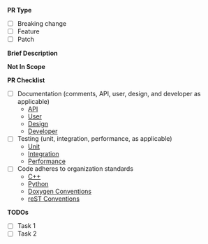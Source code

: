 <!---
    This is a comment. So are other lines like it. No need to delete them
    before submitting your PR. If you need help on submitting a PR please
    see our tutorial at https://nwchemex-project.github.io/.github/resources/github/pull_request.html
--->

<!---
    As of 12/7/2022 GitHub does not allow multiple PR templates. Our solution
    is to create one master PR template for all use cases, please delete the
    use cases which are not relevant for your PR. Sorry about the extra step.
--->

<!---
    General PR Questions
    ====================
    Please answer all questions in this section for all PRs.
--->

**PR Type**
<!---
    Please check the corresponding box.

    "Breaking change" is a PR which will break existing user-facing code. These
    types of PRs must be discussed in advance. They may be very small, or very
    extensive PRs depending on the change.

    A "feature" is a PR which adds a major new capability, massively overhauls
    an existing feature, writes entirely new documentation pages, or optimizes
    an extensive algorithm. Features usually take at least a week to implement.

    A "patch" is a PR which touches relatively few lines of code. Patches
    usually address bugs, minor performance issues, typos, clarify
    documentation, etc. Most patches are ready to go in a day or two.
--->

- [ ] Breaking change
- [ ] Feature
- [ ] Patch

**Brief Description**
<!---
    In a couple sentences, describe what this pull request will accomplish. If
    there is a corresponding issue please link to it with
    [closing words](
        https://docs.github.com/en/issues/tracking-your-work-with-issues/linking-a-pull-request-to-an-issue#linking-a-pull-request-to-an-issue-
        using-a-keyword)
    as appropriate. If the goal is more complicated than can be articulated in
    a few sentences, please first open an issue and explain it in detail
    there.
--->

**Not In Scope**
<!---
    Some features have obvious extensions or use cases. If you're only targeting
    a specific use case and don't want to worry about other use cases in this
    PR please make that clear. As appropriate, open an issue for anything not in scope that will need to be or
    could be done in the future.
--->



**PR Checklist**

<!---
    This checklist is meant for developers who are part of the NWChemEx-Project
    organization. If you are an outside collaborator, who only occasionally
    contributes little tweaks, we're just happy to get your contribution. The
    reviewers will happily make any changes needed to bring your contribution
    up to snuff.

    For developers who are part of the organization, and outside collaborators making frequent or large contributions, know that the NWChemEx-Project
    organization strives to be an exemplar of code quality. Unless you have
    advance approval, your PR will not be merged until all relevant items on the
    checklist have been addressed. That said, if you're new, we're certainly
    willing to help out, answer questions, and point you to the right resources.
--->

- [ ] Documentation (comments, API, user, design, and developer as applicable)
    - [API](https://nwchemex-project.github.io/.github/documenting/writing_api_documentation.html)
    - [User](https://nwchemex-project.github.io/.github/documenting/writing_tutorials.html)
    - [Design](https://nwchemex-project.github.io/.github/documenting/writing_design_documentation.html)
    - [Developer](https://nwchemex-project.github.io/.github/documenting/writing_developer_documentation.html)
- [ ] Testing (unit, integration, performance, as applicable)
    - [Unit](https://nwchemex-project.github.io/.github/testing/unit.html)
    - [Integration](https://nwchemex-project.github.io/.github/testing/integration.html)
    - [Performance](https://nwchemex-project.github.io/.github/testing/performance.html)
- [ ] Code adheres to organization standards
    - [C++](https://nwchemex-project.github.io/.github/coding/cxx/cxx_conventions.html)
    - [Python](https://nwchemex-project.github.io/.github/coding/python/python_conventions.html)
    - [Doxygen Conventions](https://nwchemex-project.github.io/.github/documenting/doxygen_conventions.html)
    - [reST Conventions](https://nwchemex-project.github.io/.github/documenting/rst_conventions.html)

<!---
    Draft PRs Only
    ==============

    We strongly encourage all PR authors to open PRs as early as possible.
    When you do that your PR is usually not ready for review. Fill this section
    out in that case. Note we encourage breaking PRs down into chunks which
    can be merged within two weeks. If you expect that your TODO list is too
    large please break the PR down into smaller PRs.
--->

**TODOs**
<!---
    Please include a list of what needs to be done beyond the normal PR
    checklist.
--->

- [ ] Task 1
- [ ] Task 2
